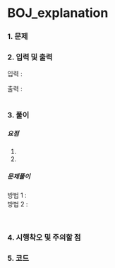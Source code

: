 # BOJ_explanation
### 1. 문제

### 2. 입력 및 출력
입력 : 

출력 :

<pre>
</pre>

### 3. 풀이
##### 요점
1.   
2.   
    
    
##### 문제풀이
방법 1 :  
방법 2 :  
<pre> 
</pre>

### 4. 시행착오 및 주의할 점
### 5. 코드

<pre>
<code>
</code>
</pre>
